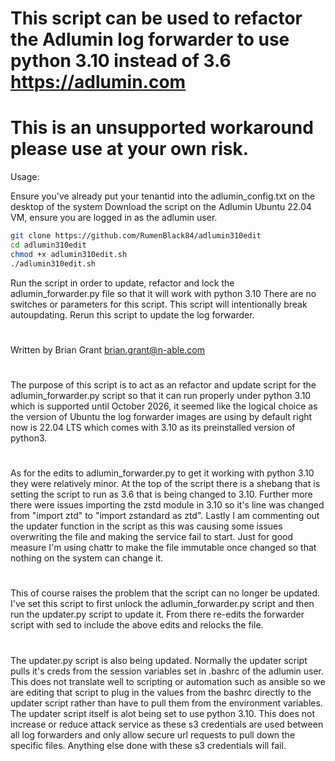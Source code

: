 # This script can be used to refactor the Adlumin log forwarder to use python 3.10 instead of 3.6 https://adlumin.com
# This is an unsupported workaround please use at your own risk. 
Usage: 

Ensure you've already put your tenantid into the adlumin_config.txt on the desktop of the system
Download the script on the Adlumin Ubuntu 22.04 VM, ensure you are logged in as the adlumin user.
~~~ bash
git clone https://github.com/RumenBlack84/adlumin310edit
cd adlumin310edit
chmod +x adlumin310edit.sh
./adlumin310edit.sh
~~~
Run the script in order to update, refactor and lock the adlumin_forwarder.py file so that it will work with python 3.10
There are no switches or parameters for this script. This script will intentionally break autoupdating. Rerun this script to update the log forwarder.
#
Written by Brian Grant
brian.grant@n-able.com
# 
The purpose of this script is to act as an refactor and update script 
for the adlumin_forwarder.py script so that it can run properly under 
python 3.10 which is supported until October 2026, it seemed like the
logical choice as the version of Ubuntu the log forwarder images are 
using by default right now is 22.04 LTS which comes with 3.10 as its
preinstalled version of python3.
#
As for the edits to adlumin_forwarder.py to get it working with python
3.10 they were relatively minor. At the top of the script there is a 
shebang that is setting the script to run as 3.6 that is being changed
to 3.10. Further more there were issues importing the zstd module in
3.10 so it's line was changed from "import ztd" to "import zstandard as ztd".
Lastly I am commenting out the updater function in the script as this was 
causing some issues overwriting the file and making the service fail to start.
Just for good measure I'm using chattr to make the file immutable once changed
so that nothing on the system can change it.
#
This of course raises the problem that the script can no longer be updated.
I've set this script to first unlock the adlumin_forwarder.py script and then
run the updater.py script to update it. From there re-edits the forwarder script
with sed to include the above edits and relocks the file.
# 
The updater.py script is also being updated. Normally the updater script pulls it's 
creds from the session variables set in .bashrc of the adlumin user. This does not 
translate well to scripting or automation such as ansible so we are editing that script
to plug in the values from the bashrc directly to the updater script rather than have 
to pull them from the environment variables. The updater script itself is alot being
set to use python 3.10. This does not increase or reduce attack service as these s3
credentials are used between all log forwarders and only allow secure url requests
to pull down the specific files. Anything else done with these s3 credentials will fail.
